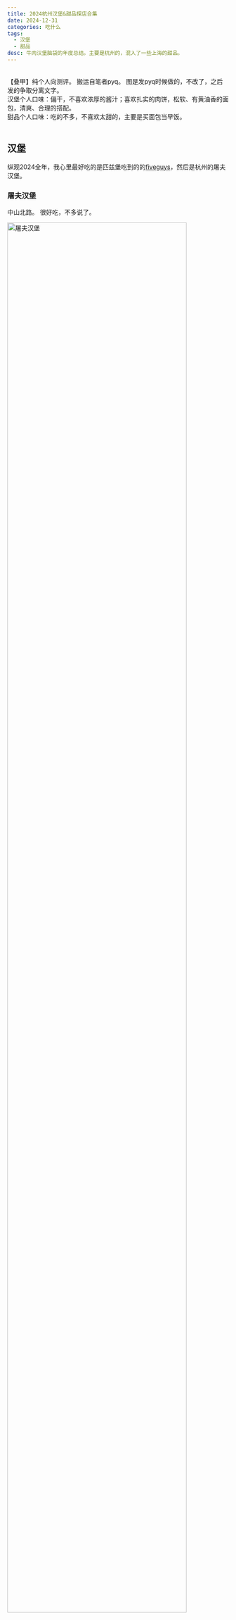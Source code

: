 ```yaml
---
title: 2024杭州汉堡&甜品探店合集
date: 2024-12-31
categories: 吃什么
tags: 
  - 汉堡
  - 甜品
desc: 牛肉汉堡脑袋的年度总结。主要是杭州的，混入了一些上海的甜品。
---
```

<br>
【叠甲】纯个人向测评。
搬运自笔者pyq。
图是发pyq时候做的，不改了，之后发的争取分离文字。
<br>
汉堡个人口味：偏干，不喜欢浓厚的酱汁；喜欢扎实的肉饼，松软、有黄油香的面包，清爽、合理的搭配。
<br>
甜品个人口味：吃的不多，不喜欢太甜的，主要是买面包当早饭。
<br></br>

## 汉堡

纵观2024全年，我心里最好吃的是匹兹堡吃到的的<a href="../2024匹兹堡#食在匹兹堡">fiveguys</a>，然后是杭州的屠夫汉堡。

### 屠夫汉堡
中山北路。
很好吃，不多说了。

<img src="https://raw.githubusercontent.com/YukinoshitaSherry/qycf_picbed/main/img/5963a3275d603a65f8b1b5ba2aac594.jpg" alt="屠夫汉堡" style="width: 90%;">
<br></br>

### Black Burger
中山北路，离屠夫汉堡隔了没几个店面。
以black为主题特色，但味道上特色不明显。

<img src="https://raw.githubusercontent.com/YukinoshitaSherry/qycf_picbed/main/img/dc073b5564e25ed781d640d459dde76.jpg" alt="Black Burger" style="width: 90%;">
<br></br>

### 跑马场
曙光路店。黄龙洞地铁站附近。
名气很大，个人感觉味道不佳。

<img src="https://raw.githubusercontent.com/YukinoshitaSherry/qycf_picbed/main/img/853092141e66be716ac3a81d3414fab.jpg" alt="跑马场" style="width: 90%;">
<br></br>

### Three fingers
玉泉北门-万塘路附近。
又一家名气很大的，用料确实扎实，但酱汁不是很对我胃口。

<img src="https://raw.githubusercontent.com/YukinoshitaSherry/qycf_picbed/main/img/7d852a55da043949156130e17856ee7.jpg" alt="Three fingers" style="width: 90%;">
<br></br>

### 罗德Rawday
玉泉北门，特别近。
汉堡汁水太多，总体尚可。

<img src="https://raw.githubusercontent.com/YukinoshitaSherry/qycf_picbed/main/img/f73a2f42cff4da6cb0800fab2e6d25c.jpg" alt="罗德Rawday" style="width: 90%;">
<br></br>

### mamala burger
黄龙中心。
报吃，不会回购。

<img src="https://raw.githubusercontent.com/YukinoshitaSherry/qycf_picbed/main/img/b1ccc332a32a2d21048b4bb3c6c4348.jpg" alt="mamala burger" style="width: 90%;">
<br></br>



### 还可以
紫金港北街。
新开的店，在原先积木喵的位置。确实和店名一样“还可以”。亮点是刚出炉的汉堡面包胚有些酥脆，缺点是店里只有老板一个人出餐慢。
第二次点是在老板建的微信群里提早下单的，结果有人拿错了(救命)，然后老板重新做了送了我一份薯条。

<img src="https://raw.githubusercontent.com/YukinoshitaSherry/qycf_picbed/main/img/2067d4ab8d4a8da85761a6e5f2af627.jpg" alt="还可以" style="width: 90%;">
<br></br>

### 欢乐堡
剑桥公社。
有79r自助。吃得下肯定划算，可惜我实在吃不下那么多。

<img src="https://raw.githubusercontent.com/YukinoshitaSherry/qycf_picbed/main/img/e209ebc195d6b07b05161b5f08d798e.jpg" alt="欢乐堡" style="width: 90%;">
<br></br>







## 甜品
### AZAHAR 安莎烘焙
中山北路。面包西点。
中规中矩，还行。

<img src="https://raw.githubusercontent.com/YukinoshitaSherry/qycf_picbed/main/img/43846dd6bdd25bfea00cd6758412afc.jpg" alt="AZAHAR 安莎烘焙" style="width: 90%;">
<br></br>

### Ciao Panificio
城北万象城。面包西点。
知名“&”标面包店 BUTTERFUL&CREAMOROUS 旗下品牌意大利面包博物馆。品类丰富，花样繁多。缺点是偏甜，优点是还是有较合我胃口的的产品~可以在我住城北万象城附近的家时来买早饭~。
几乎所有碱水都不错(我是碱水面包脑袋)，个人尤其喜欢巧克力薄脆碱水，拿回去再放一会儿冰箱冷藏再取出口味更佳。

<img src="https://raw.githubusercontent.com/YukinoshitaSherry/qycf_picbed/main/img/175efe13fcf099c0b01de3791e7f105.jpg" alt="Ciao Panificio" style="width: 90%;">
<br></br>

### 椰几的水
来福士。椰子冻。
不很甜，适合夏天偶尔解馋消暑。

<img src="https://raw.githubusercontent.com/YukinoshitaSherry/qycf_picbed/main/img/c835d5ea6a1b7292b8e112a56912fc0.jpg" alt="椰几的水" style="width: 90%;">
<br></br>

### 崛川
杭州中心。Gelato大福。
大福包裹Gelato/水果。太甜腻了，不对我胃口。
<img src="https://raw.githubusercontent.com/YukinoshitaSherry/qycf_picbed/main/img/2dbd0af078ebc14ae2a7473f560fa99.jpg" alt="崛川" style="width: 90%;">
<br></br>

### 麻布屋
杭州中心。Gelato。
可以试吃。Gelato,推荐焙茶和日本柚子口味。抹茶3号相对苦甜平衡，但整体就是甜苦味；焙茶的茶香与层次感都更好。整体味道中上，三拼特别大份，性价比之选。
刚开业时候排长队不太值得，人少的话可以尝试。

<img src="https://raw.githubusercontent.com/YukinoshitaSherry/qycf_picbed/main/img/862fd1ed512e1e1e6f0b0ebb722438e.jpg" alt="麻布屋" style="width: 90%;">
<br></br>

### 九十葉
上海，前滩太古里。Gelato。
可以试吃。Gelato,主营抹茶品类。还是推荐抹茶3号。整体质感偏软化的很快(可能室外餐车售卖的形式也是原因)。

<img src="https://raw.githubusercontent.com/YukinoshitaSherry/qycf_picbed/main/img/d1badf8e86774144f2e2ed32de7a378.jpg" alt="九十葉" style="width: 90%;">
<br></br>


### LV巧克力
上海，前滩太古里，需要预约(现场扫码也行)。
齁甜。能吃出可可的品质不错，巧克力也处理的丝滑，调味也不是没有。但齁甜决定了味道上限。
适合送礼，自己吃还是算了。但贵价位巧克力，要切糕有Laderach，要黑巧有Amedei，都更好吃。
省钱的平替更多,自己吃何乐而不买平替呢。

<img src="https://raw.githubusercontent.com/YukinoshitaSherry/qycf_picbed/main/img/b2cb2174065e16c889dafa447263eec.png" alt="LV巧克力" style="width: 90%;">
<br></br>


